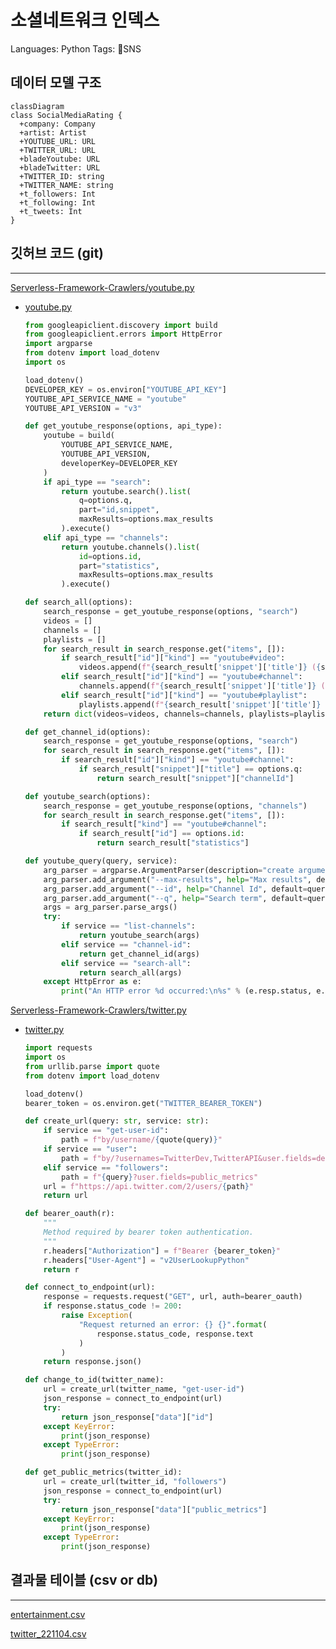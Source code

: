 # 소셜네트워크 인덱스

Languages: Python
Tags: SNS

## 데이터 모델 구조

```mermaid
classDiagram
class SocialMediaRating {
  +company: Company
  +artist: Artist
  +YOUTUBE_URL: URL
  +TWITTER_URL: URL
  +bladeYoutube: URL
  +bladeTwitter: URL
  +TWITTER_ID: string
  +TWITTER_NAME: string
  +t_followers: Int
  +t_following: Int
  +t_tweets: Int
}

```

## 깃허브 코드 (git)

---

[Serverless-Framework-Crawlers/youtube.py](https://github.com/AndrewDongminYoo/Serverless-Framework-Crawlers/blob/main/social-count/youtube.py)

- [youtube.py](https://github.com/AndrewDongminYoo/Serverless-Framework-Crawlers/blob/main/social-count/youtube.py)

  ```python
  from googleapiclient.discovery import build
  from googleapiclient.errors import HttpError
  import argparse
  from dotenv import load_dotenv
  import os

  load_dotenv()
  DEVELOPER_KEY = os.environ["YOUTUBE_API_KEY"]
  YOUTUBE_API_SERVICE_NAME = "youtube"
  YOUTUBE_API_VERSION = "v3"

  def get_youtube_response(options, api_type):
      youtube = build(
          YOUTUBE_API_SERVICE_NAME,
          YOUTUBE_API_VERSION,
          developerKey=DEVELOPER_KEY
      )
      if api_type == "search":
          return youtube.search().list(
              q=options.q,
              part="id,snippet",
              maxResults=options.max_results
          ).execute()
      elif api_type == "channels":
          return youtube.channels().list(
              id=options.id,
              part="statistics",
              maxResults=options.max_results
          ).execute()

  def search_all(options):
      search_response = get_youtube_response(options, "search")
      videos = []
      channels = []
      playlists = []
      for search_result in search_response.get("items", []):
          if search_result["id"]["kind"] == "youtube#video":
              videos.append(f"{search_result['snippet']['title']} ({search_result['id']['videoId']}) : (채널명 {search_result['snippet']['channelTitle']})")
          elif search_result["id"]["kind"] == "youtube#channel":
              channels.append(f"{search_result['snippet']['title']} ({search_result['id']['channelId']}) : (채널명 {search_result['snippet']['channelTitle']})")
          elif search_result["id"]["kind"] == "youtube#playlist":
              playlists.append(f"{search_result['snippet']['title']} ({search_result['id']['playlistId']}) : (채널명 {search_result['snippet']['channelTitle']})")
      return dict(videos=videos, channels=channels, playlists=playlists)

  def get_channel_id(options):
      search_response = get_youtube_response(options, "search")
      for search_result in search_response.get("items", []):
          if search_result["id"]["kind"] == "youtube#channel":
              if search_result["snippet"]["title"] == options.q:
                  return search_result["snippet"]["channelId"]

  def youtube_search(options):
      search_response = get_youtube_response(options, "channels")
      for search_result in search_response.get("items", []):
          if search_result["kind"] == "youtube#channel":
              if search_result["id"] == options.id:
                  return search_result["statistics"]

  def youtube_query(query, service):
      arg_parser = argparse.ArgumentParser(description="create argument namespace")
      arg_parser.add_argument("--max-results", help="Max results", default=100)
      arg_parser.add_argument("--id", help="Channel Id", default=query)
      arg_parser.add_argument("--q", help="Search term", default=query)
      args = arg_parser.parse_args()
      try:
          if service == "list-channels":
              return youtube_search(args)
          elif service == "channel-id":
              return get_channel_id(args)
          elif service == "search-all":
              return search_all(args)
      except HttpError as e:
          print("An HTTP error %d occurred:\n%s" % (e.resp.status, e.content))
  ```

[Serverless-Framework-Crawlers/twitter.py](https://github.com/AndrewDongminYoo/Serverless-Framework-Crawlers/blob/main/social-count/twitter.py)

- [twitter.py](https://github.com/AndrewDongminYoo/Serverless-Framework-Crawlers/blob/main/social-count/twitter.py)

  ```python
  import requests
  import os
  from urllib.parse import quote
  from dotenv import load_dotenv

  load_dotenv()
  bearer_token = os.environ.get("TWITTER_BEARER_TOKEN")

  def create_url(query: str, service: str):
      if service == "get-user-id":
          path = f"by/username/{quote(query)}"
      if service == "user":
          path = f"by/?usernames=TwitterDev,TwitterAPI&user.fields=description,created_at"
      elif service == "followers":
          path = f"{query}?user.fields=public_metrics"
      url = f"https://api.twitter.com/2/users/{path}"
      return url

  def bearer_oauth(r):
      """
      Method required by bearer token authentication.
      """
      r.headers["Authorization"] = f"Bearer {bearer_token}"
      r.headers["User-Agent"] = "v2UserLookupPython"
      return r

  def connect_to_endpoint(url):
      response = requests.request("GET", url, auth=bearer_oauth)
      if response.status_code != 200:
          raise Exception(
              "Request returned an error: {} {}".format(
                  response.status_code, response.text
              )
          )
      return response.json()

  def change_to_id(twitter_name):
      url = create_url(twitter_name, "get-user-id")
      json_response = connect_to_endpoint(url)
      try:
          return json_response["data"]["id"]
      except KeyError:
          print(json_response)
      except TypeError:
          print(json_response)

  def get_public_metrics(twitter_id):
      url = create_url(twitter_id, "followers")
      json_response = connect_to_endpoint(url)
      try:
          return json_response["data"]["public_metrics"]
      except KeyError:
          print(json_response)
      except TypeError:
          print(json_response)
  ```

## 결과물 테이블 (csv or db)

---

[entertainment.csv](https://github.com/AndrewDongminYoo/Serverless-Framework-Crawlers/blob/main/docs/크롤링%20스크래핑%20자동화테스트/완료된%20크롤링%20프로젝트/소셜네트워크%20인덱스/entertainment%20csv.csv)

[twitter_221104.csv](https://github.com/AndrewDongminYoo/Serverless-Framework-Crawlers/blob/main/docs/크롤링%20스크래핑%20자동화테스트/완료된%20크롤링%20프로젝트/소셜네트워크%20인덱스/twitter_221104%20csv.csv)
